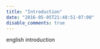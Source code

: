 ```yaml
---
title: "Introduction"
date: "2016-05-05T21:48:51-07:00"
disable_comments: true
---
```


english introduction
